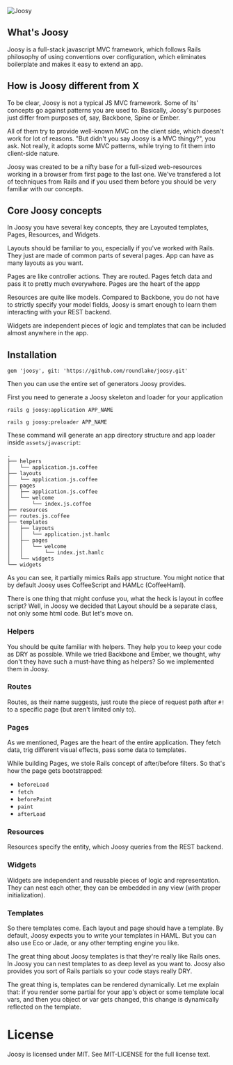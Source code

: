 ![Joosy](http://f.cl.ly/items/2N2J453J2B353F1A0t0I/joocy1.1.png)

## What's Joosy

Joosy is a full-stack javascript MVC framework, which follows Rails philosophy of using conventions over configuration, 
which eliminates boilerplate and makes it easy to extend an app.

## How is Joosy different from X

To be clear, Joosy is not a typical JS MVC framework. Some of its' concepts go against patterns you are used to. 
Basically, Joosy's purposes just differ from purposes of, say, Backbone, Spine or Ember.

All of them try to provide well-known MVC on the client side, which doesn't work for lot of reasons. 
"But didn't you say Joosy is a MVC thingy?", you ask. Not really, it adopts some MVC patterns, while trying 
to fit them into client-side nature.

Joosy was created to be a nifty base for a full-sized web-resources working in a browser from first page to the
last one. We've transfered a lot of techniques from Rails and if you used them before you should be very familiar
with our concepts.

## Core Joosy concepts

In Joosy you have several key concepts, they are Layouted templates, Pages, Resources, and Widgets.

Layouts should be familiar to you, especially if you've worked with Rails. They just are made of common parts of 
several pages. App can have as many layouts as you want.

Pages are like controller actions. They are routed. Pages fetch data and pass it to pretty much everywhere. Pages 
are the heart of the appp

Resources are quite like models. Compared to Backbone, you do not have to strictly specify your model fields, Joosy 
is smart enough to learn them interacting with your REST backend.

Widgets are independent pieces of logic and templates that can be included almost anywhere in the app.

## Installation

`gem 'joosy', git: 'https://github.com/roundlake/joosy.git'`

Then you can use the entire set of generators Joosy provides. 

First you need to generate a Joosy skeleton and loader for your application

`rails g joosy:application APP_NAME`

`rails g joosy:preloader APP_NAME`

These command will generate an app directory structure and app loader inside `assets/javascript`:

    .
    ├── helpers
    │   └── application.js.coffee
    ├── layouts
    │   └── application.js.coffee
    ├── pages
    │   ├── application.js.coffee
    │   └── welcome
    │       └── index.js.coffee
    ├── resources
    ├── routes.js.coffee
    ├── templates
    │   ├── layouts
    │   │   └── application.jst.hamlc
    │   ├── pages
    │   │   └── welcome
    │   │       └── index.jst.hamlc
    │   └── widgets
    └── widgets

As you can see, it partially mimics Rails app structure. You might notice that by default Joosy uses CoffeeScript 
and HAMLc (CoffeeHaml).

There is one thing that might confuse you, what the heck is layout in coffee script? Well, in Joosy we decided that 
Layout should be a separate class, not only some html code. But let's move on.

### Helpers

You should be quite familiar with helpers. They help you to keep your code as DRY as possible. While we tried 
Backbone and Ember, we thought, why don't they have such a must-have thing as helpers? So we implemented them in 
Joosy.

### Routes

Routes, as their name suggests, just route the piece of request path after `#!` to a specific page (but aren't 
limited only to).

### Pages

As we mentioned, Pages are the heart of the entire application. They fetch data, trig different visual effects, 
pass some data to templates.

While building Pages, we stole Rails concept of after/before filters. So that's how the page gets bootstrapped:

* `beforeLoad`
* `fetch`
* `beforePaint`
* `paint`
* `afterLoad`

### Resources

Resources specify the entity, which Joosy queries from the REST backend.

### Widgets

Widgets are independent and reusable pieces of logic and representation. They can nest each other, they can be 
embedded in any view (with proper initialization).

### Templates

So there templates come. Each layout and page should have a template. By default, Joosy expects you to write your 
templates in HAML. But you can also use Eco or Jade, or any other tempting engine you like.

The great thing about Joosy templates is that they're really like Rails ones. In Joosy you can nest templates to as 
deep level as you want to. Joosy also provides you sort of Rails partials so your code stays really DRY.

The great thing is, templates can be rendered dynamically. Let me explain that: if you render some partial for your 
app's object or some template local vars, and then you object or var gets changed, this change is dynamically 
reflected on the template.

# License

Joosy is licensed under MIT. See MIT-LICENSE for the full license text.
